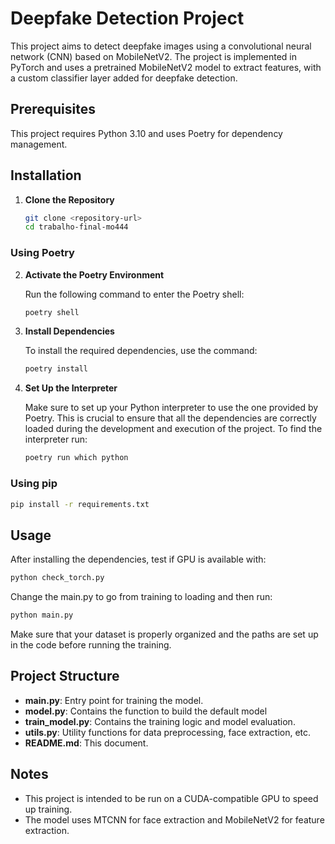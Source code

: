# Deepfake Detection Project

This project aims to detect deepfake images using a convolutional neural network (CNN) based on MobileNetV2. The project is implemented in PyTorch and uses a pretrained MobileNetV2 model to extract features, with a custom classifier layer added for deepfake detection.

## Prerequisites

This project requires Python 3.10 and uses Poetry for dependency management.

## Installation

1. **Clone the Repository**

   ```bash
   git clone <repository-url>
   cd trabalho-final-mo444
   ```
### Using Poetry
2. **Activate the Poetry Environment**

   Run the following command to enter the Poetry shell:

   ```bash
   poetry shell
   ```

3. **Install Dependencies**

   To install the required dependencies, use the command:

   ```bash
   poetry install
   ```

4. **Set Up the Interpreter**

   Make sure to set up your Python interpreter to use the one provided by Poetry. This is crucial to ensure that all the dependencies are correctly loaded during the development and execution of the project.
   To find the interpreter run:
      ```bash
   poetry run which python
   ```
### Using pip

   ```bash 
   pip install -r requirements.txt
   ```
## Usage

After installing the dependencies, test if GPU is available with:

```bash
python check_torch.py
```
Change the main.py to go from training to loading and then run:

```bash
python main.py
```

Make sure that your dataset is properly organized and the paths are set up in the code before running the training.

## Project Structure

- **main.py**: Entry point for training the model.
- **model.py**:  Contains the function to build the default model
- **train_model.py**: Contains the training logic and model evaluation.
- **utils.py**: Utility functions for data preprocessing, face extraction, etc.
- **README.md**: This document.

## Notes

- This project is intended to be run on a CUDA-compatible GPU to speed up training.
- The model uses MTCNN for face extraction and MobileNetV2 for feature extraction.